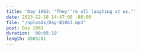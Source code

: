 ```yaml
---
title: 'Day 1063: "They''re all laughing at us."'
date: 2023-12-18 14:47:00 -08:00
file: "/uploads/Day-B1063.mp3"
post: Day 1063
duration: '00:05:19'
length: 4565281
---
```


